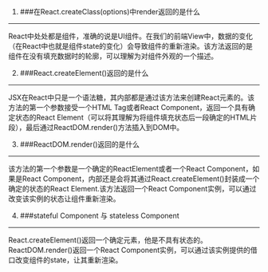1. ###在React.createClass(options)中render返回的是什么
***
React中处处都是组件，准确的说是UI组件。在我们的前端View中，数据的变化（在React中也就是组件state的变化）会导致组件的重新渲染。该方法返回的是组件在没有填充数据时的轮廓，可以理解为对组件外观的一个描述。


2. ###React.createElement()返回的是什么
***
JSX在React中只是一个语法糖，其内部都是通过该方法来创建React元素的。该方法的第一个参数接受一个HTML Tag或者React Component，返回一个具有确定状态的React Element（可以将其理解为将组件填充状态后一段确定的HTML片段），最后通过ReactDOM.render()方法插入到DOM中。


3. ###ReactDOM.render()返回的是什么
***
该方法的第一个参数是一个确定的ReactElement或者一个React Component，如果是React Component，内部还是会将其通过React.createElement()封装成一个确定的状态的React Element.该方法返回一个React Component实例，可以通过改变该实例的状态让组件重新渲染。


4. ###stateful Component 与 stateless Component
***
React.createElement()返回一个确定元素，他是不具有状态的。ReactDOM.render()返回一个React Component实例，可以通过该实例提供的借口改变组件的state，让其重新渲染。


